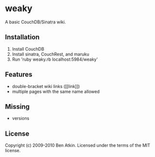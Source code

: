 # weaky

A basic CouchDB/Sinatra wiki.

## Installation

1. Install CouchDB
2. Install sinatra, CouchRest, and maruku
3. Run 'ruby weaky.rb localhost:5984/weaky'

## Features

- double-bracket wiki links (\[\[link\]\])
- multiple pages with the same name allowed

## Missing

- versions

## License

Copyright (c) 2009-2010 Ben Atkin. Licensed under the terms of the MIT license.
